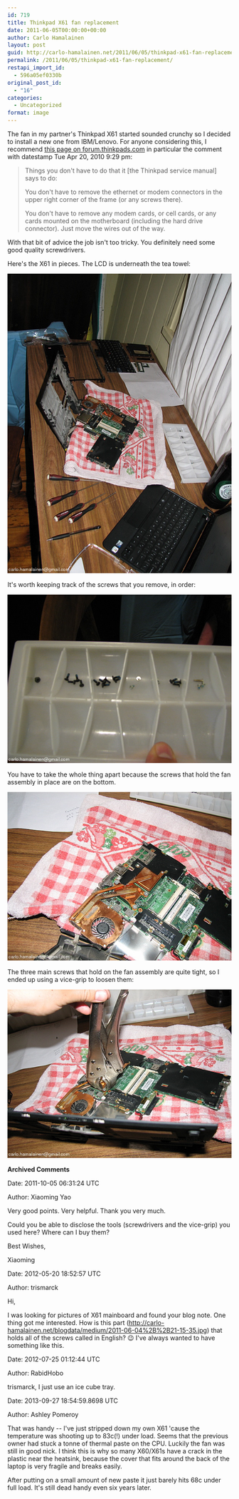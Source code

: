 ```yaml
---
id: 719
title: Thinkpad X61 fan replacement
date: 2011-06-05T00:00:00+00:00
author: Carlo Hamalainen
layout: post
guid: http://carlo-hamalainen.net/2011/06/05/thinkpad-x61-fan-replacement/
permalink: /2011/06/05/thinkpad-x61-fan-replacement/
restapi_import_id:
  - 596a05ef0330b
original_post_id:
  - "16"
categories:
  - Uncategorized
format: image
---
```

The fan in my partner's Thinkpad X61 started sounded crunchy so I decided to install a new one from IBM/Lenovo. For anyone considering this, I recommend [this page on forum.thinkpads.com](http://forum.thinkpads.com/viewtopic.php?f=30&t=84701&start=0) in particular the comment with datestamp Tue Apr 20, 2010 9:29 pm:

> Things you don't have to do that it [the Thinkpad service manual] says to do:
> 
> You don't have to remove the ethernet or modem connectors in the upper right corner of the frame (or any screws there).
> 
> You don't have to remove any modem cards, or cell cards, or any cards mounted on the motherboard (including the hard drive connector). Just move the wires out of the way. 

With that bit of advice the job isn't too tricky. You definitely need some good quality screwdrivers.

Here's the X61 in pieces. The LCD is underneath the tea towel:

<img border="0" src="/s3/oldblog/blogdata/medium/2011-06-04%2B%2B21-15-17.jpg?w=1100&ssl=1" alt="[photo]" data-recalc-dims="1" /> 

It's worth keeping track of the screws that you remove, in order:

<img border="0" src="/s3/oldblog/blogdata/medium/2011-06-04%2B%2B21-15-35.jpg?w=1100&ssl=1" alt="[photo]" data-recalc-dims="1" /> 

You have to take the whole thing apart because the screws that hold the fan assembly in place are on the bottom.

<img border="0" src="/s3/oldblog/blogdata/medium/2011-06-04%2B%2B21-16-02.jpg?w=1100&ssl=1" alt="[photo]" data-recalc-dims="1" /> 

The three main screws that hold on the fan assembly are quite tight, so I ended up using a vice-grip to loosen them:

<img border="0" src="/s3/oldblog/blogdata/medium/2011-06-04%2B%2B21-22-34.jpg?w=1100&ssl=1" alt="[photo]" data-recalc-dims="1" /> 

**Archived Comments**

Date: 2011-10-05 06:31:24 UTC

Author: Xiaoming Yao

Very good points. Very helpful. Thank you very much.

Could you be able to disclose the tools (screwdrivers and the vice-grip) you used here? Where can I buy them?

Best Wishes,

Xiaoming

Date: 2012-05-20 18:52:57 UTC

Author: trismarck

Hi,

I was looking for pictures of X61 mainboard and found your blog note. One thing got me interested. How is this part (<a href="http://carlo-hamalainen.net/blogdata/medium/2011-06-04%2B%2B21-15-35.jpg" rel="nofollow">http://carlo-hamalainen.net/blogdata/medium/2011-06-04%2B%2B21-15-35.jpg</a>) that holds all of the screws called in English? 😉 I've always wanted to have something like this.

Date: 2012-07-25 01:12:44 UTC

Author: RabidHobo

trismarck, I just use an ice cube tray.

Date: 2013-09-27 18:54:59.8698 UTC

Author: Ashley Pomeroy

That was handy -- I've just stripped down my own X61 'cause the temperature was shooting up to 83c(!) under load. Seems that the previous owner had stuck a tonne of thermal paste on the CPU. Luckily the fan was still in good nick. I think this is why so many X60/X61s have a crack in the plastic near the heatsink, because the cover that fits around the back of the laptop is very fragile and breaks easily.

After putting on a small amount of new paste it just barely hits 68c under full load. It's still dead handy even six years later.
